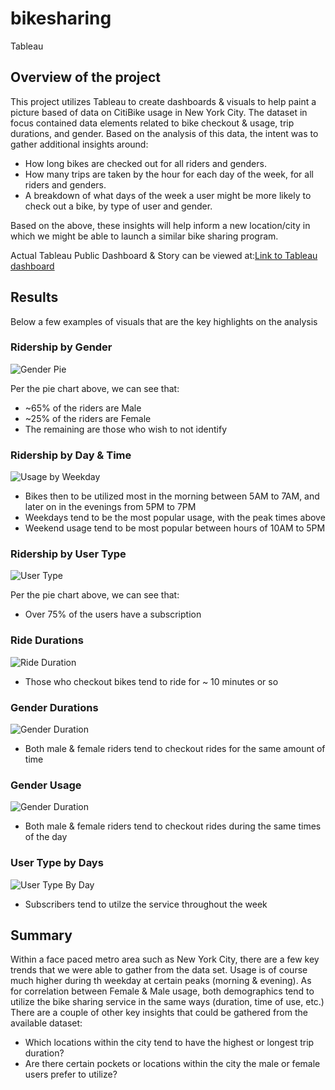 # bikesharing
Tableau

## Overview of the project

This project utilizes Tableau to create dashboards & visuals to help paint a picture based of data on CitiBike usage in New York City. The dataset in focus contained data elements related to bike checkout & usage, trip durations, and gender. Based on the analysis of this data, the intent was to gather additional insights around: 

- How long bikes are checked out for all riders and genders.
- How many trips are taken by the hour for each day of the week, for all riders and genders.
- A breakdown of what days of the week a user might be more likely to check out a bike, by type of user and gender.

Based on the above, these insights will help inform a new location/city in which we might be able to launch a similar bike sharing program.

Actual Tableau Public Dashboard & Story can be viewed at:[Link to Tableau dashboard](https://public.tableau.com/views/BDangCitiBikeNYC/NYCCitibikeStory?:language=en-US&:display_count=n&:origin=viz_share_link)

## Results

Below a few examples of visuals that are the key highlights on the analysis

### Ridership by Gender
![Gender Pie](https://github.com/bdang303/bikesharing/blob/main/Resources/GenderBreakdown.png)

Per the pie chart above, we can see that: 
- ~65% of the riders are Male
- ~25% of the riders are Female
- The remaining are those who wish to not identify

### Ridership by Day & Time
![Usage by Weekday](https://github.com/bdang303/bikesharing/blob/main/Resources/Usage%20Time.png)

- Bikes then to be utilized most in the morning between 5AM to 7AM, and later on in the evenings from 5PM to 7PM
- Weekdays tend to be the most popular usage, with the peak times above
- Weekend usage tend to be most popular between hours of 10AM to 5PM 

### Ridership by User Type
![User Type](https://github.com/bdang303/bikesharing/blob/main/Resources/CustType.png)

Per the pie chart above, we can see that: 
- Over 75% of the users have a subscription

### Ride Durations
![Ride Duration](https://github.com/bdang303/bikesharing/blob/main/Resources/Checkouttimes.png)

- Those who checkout bikes tend to ride for ~ 10 minutes or so

### Gender Durations
![Gender Duration](https://github.com/bdang303/bikesharing/blob/main/Resources/GenderDuration.png)

- Both male & female riders tend to checkout rides for the same amount of time

### Gender Usage
![Gender Duration](https://github.com/bdang303/bikesharing/blob/main/Resources/GenderDays.png)

- Both male & female riders tend to checkout rides during the same times of the day

### User Type by Days
![User Type By Day](https://github.com/bdang303/bikesharing/blob/main/Resources/UserTypes.png)

- Subscribers tend to utilze the service throughout the week

## Summary

Within a face paced metro area such as New York City, there are a few key trends that we were able to gather from the data set. Usage is of course much higher during th weekday at certain peaks (morning & evening). As for correlation between Female & Male usage, both demographics tend to utilize the bike sharing service in the same ways (duration, time of use, etc.) There are a couple of other key insights that could be gathered from the available dataset: 

- Which locations within the city tend to have the highest or longest trip duration?
- Are there certain pockets or locations within the city the male or female users prefer to utilize?
